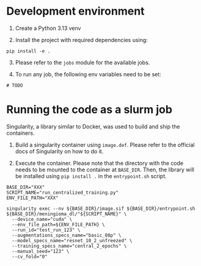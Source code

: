 # Development environment

1. Create a Python 3.13 venv

2. Install the project with required dependencies using:

```shell
pip install -e .
```

3. Please refer to the `jobs` module for the available jobs.

4. To run any job, the following env variables need to be set:

```shell
# TODO
```

# Running the code as a slurm job 

Singularity, a library similar to Docker, was used to build and ship the containers.

1. Build a singularity container using `image.def`. Please refer to the official docs of Singularity on how to do it.

2. Execute the container. Please note that the directory with the code needs to be mounted to the container at `BASE_DIR`. Then, the library will be installed using `pip install .` in the `entrypoint.sh` script. 

```shell
BASE_DIR="XXX"
SCRIPT_NAME="run_centralized_training.py"
ENV_FILE_PATH="XXX"

singularity exec --nv ${BASE_DIR}/image.sif ${BASE_DIR}/entrypoint.sh ${BASE_DIR}/meningioma_dl/"${SCRIPT_NAME}" \
  --device_name="cuda" \
  --env_file_path=${ENV_FILE_PATH} \
  --run_id="test_run_123" \
  --augmentations_specs_name="basic_08p" \
  --model_specs_name="resnet_10_2_unfreezed" \
  --training_specs_name="central_2_epochs" \
  --manual_seed="123" \
  --cv_fold="0"
```